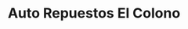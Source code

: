 ---
title: "Auto Repuestos El Colono"
url: /guapiles/auto-repuestos-el-colono/
shop: piezas de automóviles
---